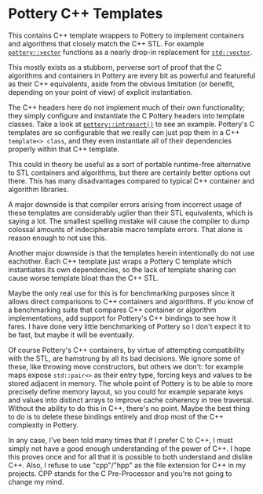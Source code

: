 # Pottery C++ Templates

This contains C++ template wrappers to Pottery to implement containers and algorithms that closely match the C++ STL. For example [`pottery::vector`](include/pottery_cxx/containers/vector.hxx) functions as a nearly drop-in replacement for [`std::vector`](https://en.cppreference.com/w/cpp/container/vector).

This mostly exists as a stubborn, perverse sort of proof that the C algorithms and containers in Pottery are every bit as powerful and featureful as their C++ equivalents, aside from the obvious limitation (or benefit, depending on your point of view) of explicit instantiation.

The C++ headers here do not implement much of their own functionality; they simply configure and instantiate the C Pottery headers into template classes. Take a look at [`pottery::introsort()`](include/pottery_cxx/algorithms/introsort.hxx) to see an example. Pottery's C templates are so configurable that we really can just pop them in a C++ `template<> class`, and they even instantiate all of their dependencies properly within that C++ template.

This could in theory be useful as a sort of portable runtime-free alternative to STL containers and algorithms, but there are certainly better options out there. This has many disadvantages compared to typical C++ container and algorithm libraries.

A major downside is that compiler errors arising from incorrect usage of these templates are considerably uglier than their STL equivalents, which is saying a lot. The smallest spelling mistake will cause the compiler to dump colossal amounts of indecipherable macro template errors. That alone is reason enough to not use this.

Another major downside is that the templates herein intentionally do not use eachother. Each C++ template just wraps a Pottery C template which instantiates its own dependencies, so the lack of template sharing can cause worse template bloat than the C++ STL.

Maybe the only real use for this is for benchmarking purposes since it allows direct comparisons to C++ containers and algorithms. If you know of a benchmarking suite that compares C++ container or algorithm implementations, add support for Pottery's C++ bindings to see how it fares. I have done very little benchmarking of Pottery so I don't expect it to be fast, but maybe it will be eventually.

Of course Pottery's C++ containers, by virtue of attempting compatibility with the STL, are hamstrung by all its bad decisions. We ignore some of these, like throwing move constructors, but others we don't: for example maps expose `std::pair<>` as their entry type, forcing keys and values to be stored adjacent in memory. The whole point of Pottery is to be able to more precisely define memory layout, so you could for example separate keys and values into distinct arrays to improve cache coherency in tree traversal. Without the ability to do this in C++, there's no point. Maybe the best thing to do is to delete these bindings entirely and drop most of the C++ complexity in Pottery.

In any case, I've been told many times that if I prefer C to C++, I must simply not have a good enough understanding of the power of C++. I hope this proves once and for all that it is possible to both understand and dislike C++. Also, I refuse to use "cpp"/"hpp" as the file extension for C++ in my projects. CPP stands for the C Pre-Processor and you're not going to change my mind.
